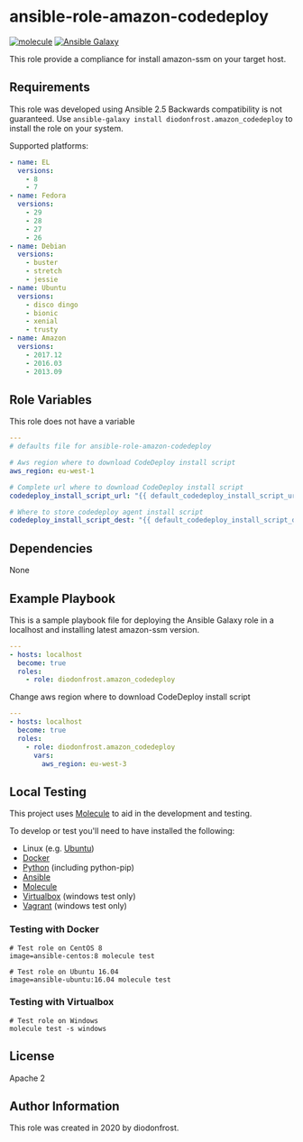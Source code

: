 # ansible-role-amazon-codedeploy

[![molecule](https://github.com/diodonfrost/ansible-role-amazon-codedeploy/workflows/molecule/badge.svg)](https://github.com/diodonfrost/ansible-role-amazon-codedeploy/actions)
[![Ansible Galaxy](https://img.shields.io/badge/galaxy-diodonfrost.amazon_codedeploy-660198.svg)](https://galaxy.ansible.com/diodonfrost/amazon_codedeploy)

This role provide a compliance for install amazon-ssm on your target host.

## Requirements

This role was developed using Ansible 2.5 Backwards compatibility is not guaranteed.
Use `ansible-galaxy install diodonfrost.amazon_codedeploy` to install the role on your system.

Supported platforms:

```yaml
- name: EL
  versions:
    - 8
    - 7
- name: Fedora
  versions:
    - 29
    - 28
    - 27
    - 26
- name: Debian
  versions:
    - buster
    - stretch
    - jessie
- name: Ubuntu
  versions:
    - disco dingo
    - bionic
    - xenial
    - trusty
- name: Amazon
  versions:
    - 2017.12
    - 2016.03
    - 2013.09
```

## Role Variables

This role does not have a variable

```yaml
---
# defaults file for ansible-role-amazon-codedeploy

# Aws region where to download CodeDeploy install script
aws_region: eu-west-1

# Complete url where to download CodeDeploy install script
codedeploy_install_script_url: "{{ default_codedeploy_install_script_url }}"

# Where to store codedeploy agent install script
codedeploy_install_script_dest: "{{ default_codedeploy_install_script_dest }}"
```

## Dependencies

None

## Example Playbook

This is a sample playbook file for deploying the Ansible Galaxy 
role in a localhost and installing latest amazon-ssm version.

```yaml
---
- hosts: localhost
  become: true
  roles:
    - role: diodonfrost.amazon_codedeploy
```

Change aws region where to download CodeDeploy install script
```yaml
---
- hosts: localhost
  become: true
  roles:
    - role: diodonfrost.amazon_codedeploy
      vars:
        aws_region: eu-west-3
```

## Local Testing

This project uses [Molecule](http://molecule.readthedocs.io/) to aid in the
development and testing.

To develop or test you'll need to have installed the following:

* Linux (e.g. [Ubuntu](http://www.ubuntu.com/))
* [Docker](https://www.docker.com/)
* [Python](https://www.python.org/) (including python-pip)
* [Ansible](https://www.ansible.com/)
* [Molecule](http://molecule.readthedocs.io/)
* [Virtualbox](https://www.virtualbox.org/) (windows test only)
* [Vagrant](https://www.vagrantup.com/downloads.html) (windows test only)

### Testing with Docker

```shell
# Test role on CentOS 8
image=ansible-centos:8 molecule test

# Test role on Ubuntu 16.04
image=ansible-ubuntu:16.04 molecule test
```

### Testing with Virtualbox

```shell
# Test role on Windows
molecule test -s windows
```

## License

Apache 2

## Author Information

This role was created in 2020 by diodonfrost.
